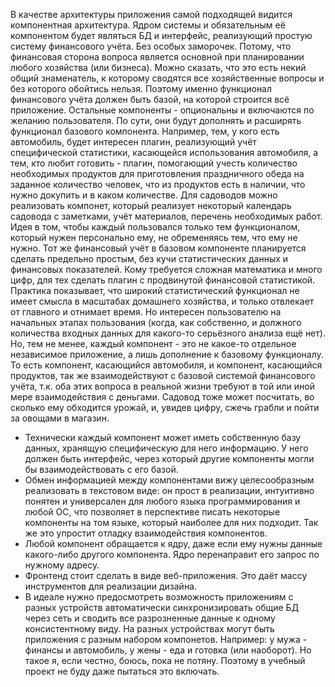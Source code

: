 В качестве архитектуры приложения самой подходящей видится компонентная архитектура. Ядром системы и обязательным её компонентом будет являться БД и интерфейс, реализующий простую систему финансового учёта. Без особых заморочек. Потому, что финансовая сторона вопроса является основной при планировании любого хозяйства (или бизнеса). Можно сказать, что это есть некий общий знаменатель, к которому сводятся все хозяйственные вопросы и без которого обойтись нельзя. Поэтому именно функционал финансового учёта должен быть базой, на которой строится всё приложение. Остальные компоненты - опциональны и включаются по желанию пользователя. По сути, они будут дополнять и расширять функционал базового компонента. Например, тем, у кого есть автомобиль, будет интересен плагин, реализующий учёт специфической статистики, касающейся использования автомобиля, а тем, кто любит готовить - плагин, помогающий учесть количество необходимых продуктов для приготовления праздничного обеда на заданное количество человек, что из продуктов есть в наличии, что нужно докупить и в каком количестве. Для садоводов можно реализовать компонет, который реализует некоторый календарь садовода с заметками, учёт материалов, перечень необходимых работ. Идея в том, чтобы каждый пользовался только тем функционалом, который нужен персонально ему, не обременяясь тем, что ему не нужно. Тот же финансовый учёт в базовом компоненте планируется сделать предельно простым, без кучи статистических данных и финансовых показателей. Кому требуется сложная математика и много цифр, для тех сделать плагин с продвинутой финансовой статистикой. Практика показывает, что широкий статистический функционал не имеет смысла в масштабах домашнего хозяйства, и только отвлекает от главного и отнимает время. Но интересен пользователю на начальных этапах пользования (когда, как собственно, и должного количества входных данных для какого-то серьёзного анализа ещё нет). Но, тем не менее, каждый компонент - это не какое-то отдельное независимое приложение, а лишь дополнение к базовому функционалу. То есть компонент, касающийся автомобиля, и компонент, касающийся продуктов, так же взаимодействуют с базовой системой финансового учёта, т.к. оба этих вопроса в реальной жизни требуют в той или иной мере взаимодействия с деньгами. Садовод тоже может посчитать, во сколько ему обходится урожай, и, увидев цифру, сжечь грабли и пойти за овощами в магазин.

- Технически каждый компонент может иметь собственную базу данных, хранящую специфическую для него информацию. У него должен быть интерфейс, через который другие компоненты могли бы взаимодействовать с его базой.
- Обмен информацией между компонентами вижу целесообразным реализовать в текстовом виде: он прост в реализации, интуитивно понятен и универсален для любого языка программирования и любой ОС, что позволяет в перспективе писать некоторые компоненты на том языке, который наиболее для них подходит. Так же это упростит отладку взаимодействия компонентов.
- Любой компонент обращается к ядру, даже если ему нужны данные какого-либо другого компонента. Ядро перенаправит его запрос по нужному адресу.
- Фронтенд стоит сделать в виде веб-приложения. Это даёт массу инструментов для реализации дизайна.
- В идеале нужно предосмотреть возможность приложениям с разных устройств автоматически синхронизировать общие БД через сеть и сводить все разрозненные данные к одному консистентному виду. На разных устройствах могут быть приложения с разным набором компонетов. Например: у мужа - финансы и автомобиль, у жены - еда и готовка (или наоборот). Но такое я, если честно, боюсь, пока не потяну. Поэтому в учебный проект не буду даже пытаться это включать.
